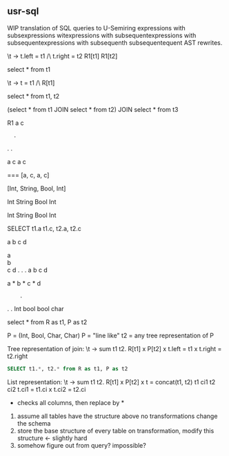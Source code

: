 ## usr-sql

WIP translation of SQL queries to U-Semiring expressions with subsexpressions witexpressions with subsequentexpressions with subsequentexpressions with subsequenth subsequentequent AST rewrites.


\t -> t.left = t1 /\ t.right = t2 R1[t1] R1[t2]

select * from t1

\t -> t = t1 /\ R[t1]

select * from t1, t2

(select * from t1 JOIN select * from t2) JOIN select * from t3

R1 a c

      .

   .      .

a    c   a   c

=== [a, c, a, c]

[Int, String, Bool, Int]

Int     String Bool   Int

Int String     Bool Int

SELECT t1.a t1.c, t2.a, t2.c

a b c d

a  
  b  
    c d
   .
 .    .
a b  c d

a * b * c * d

        .
  .           .
Int bool  bool char

select * from R as t1, P as t2

P = (Int, Bool, Char, Char)
P = "line like"
t2 = any tree representation of P

Tree representation of join:
\t -> sum t1 t2. R[t1] x P[t2] x t.left = t1 x t.right = t2.right

```sql
SELECT t1.*, t2.* from R as t1, P as t2
```

List representation:
\t -> sum t1 t2. R[t1] x P[t2] x t = concat(t1, t2)
t1 ci1
t2 ci2
t.ci1 = t1.ci x t.ci2 = t2.ci

- checks all columns, then replace by *

1. assume all tables have the structure above
   no transformations change the schema
2. store the base structure of every table
   on transformation, modify this structure <- slightly hard
3. somehow figure out from query? impossible?
